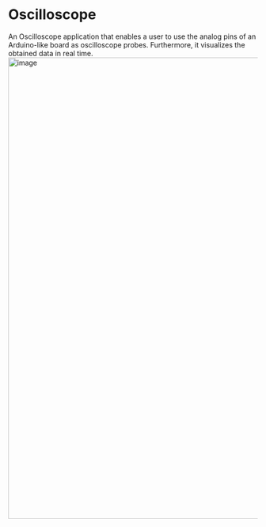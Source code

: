 # Oscilloscope
An Oscilloscope application that enables a user to use the analog pins of an Arduino-like board as oscilloscope probes. Furthermore, it visualizes the obtained data in real time.
<img width="1276" height="933" alt="image" src="https://github.com/user-attachments/assets/8bb3fd7c-18a7-48d4-b09d-279d7126e526" />

